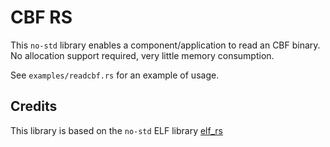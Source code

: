 # CBF RS
This `no-std` library enables a component/application to read an CBF binary.
No allocation support required, very little memory consumption.

See `examples/readcbf.rs` for an example of usage.

## Credits
This library is based on the `no-std` ELF library [elf_rs](https://lib.rs/crates/elf_rs)